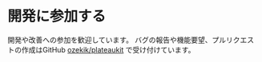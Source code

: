 # 開発に参加する

開発や改善への参加を歓迎しています。
バグの報告や機能要望、プルリクエストの作成はGitHub <a href="//www.github.com/ozekik/mathesis" target="_blank">ozekik/plateaukit</a> で受け付けています。
